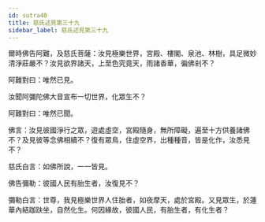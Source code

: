 ```yaml
---
id: sutra40
title: 慈氏述見第三十九
sidebar_label: 慈氏述見第三十九
---
```


爾時佛告阿難，及慈氏菩薩：汝見極樂世界，宮殿、樓閣、泉池、林樹，具足微妙清淨莊嚴不？汝見欲界諸天，上至色究竟天，雨諸香華，徧佛剎不？

阿難對曰：唯然已見。

汝聞阿彌陀佛大音宣布一切世界，化眾生不？

阿難對曰：唯然已聞。

佛言：汝見彼國淨行之眾，遊處虛空，宮殿隨身，無所障礙，遍至十方供養諸佛不？及見彼等念佛相續不？復有眾鳥，住虛空界，出種種音，皆是化作，汝悉見不？

慈氏白言：如佛所說，一一皆見。

佛告彌勒：彼國人民有胎生者，汝復見不？

彌勒白言：世尊，我見極樂世界人住胎者，如夜摩天，處於宮殿。又見眾生，於蓮華內結跏趺坐，自然化生。何因緣故，彼國人民，有胎生者，有化生者？